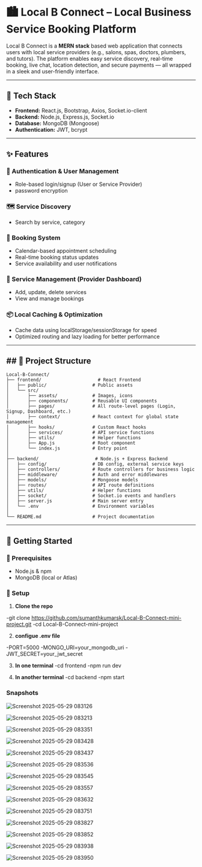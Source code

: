 # 🏙️ Local B Connect – Local Business Service Booking Platform

Local B Connect is a **MERN stack** based web application that connects users with local service providers (e.g., salons, spas, doctors, plumbers, and tutors). The platform enables easy service discovery, real-time booking, live chat, location detection, and secure payments — all wrapped in a sleek and user-friendly interface.

---

## 🔧 Tech Stack

- **Frontend:** React.js, Bootstrap, Axios, Socket.io-client  
- **Backend:** Node.js, Express.js, Socket.io  
- **Database:** MongoDB (Mongoose)  
- **Authentication:** JWT, bcrypt  

---

## ✨ Features

### 👥 Authentication & User Management
- Role-based login/signup (User or Service Provider)
- password encryption

### 🗺️ Service Discovery
- Search by service, category

### 📅 Booking System
- Calendar-based appointment scheduling
- Real-time booking status updates
- Service availability and user notifications


### 🧰 Service Management (Provider Dashboard)
- Add, update, delete services
- View and manage bookings

### 📦 Local Caching & Optimization
- Cache data using localStorage/sessionStorage for speed
- Optimized routing and lazy loading for better performance

---

## ## 📁 Project Structure

```
Local-B-Connect/
├── frontend/                     # React Frontend
│   ├── public/                 # Public assets
│   └── src/
│       ├── assets/             # Images, icons
│       ├── components/         # Reusable UI components
│       ├── pages/              # All route-level pages (Login, Signup, Dashboard, etc.)
│       ├── context/            # React context for global state management
│       ├── hooks/              # Custom React hooks
│       ├── services/           # API service functions
│       ├── utils/              # Helper functions
│       ├── App.js              # Root component
│       └── index.js            # Entry point
│
├── backend/                     # Node.js + Express Backend
│   ├── config/                 # DB config, external service keys
│   ├── controllers/            # Route controllers for business logic
│   ├── middleware/             # Auth and error middlewares
│   ├── models/                 # Mongoose models
│   ├── routes/                 # API route definitions
│   ├── utils/                  # Helper functions
│   ├── socket/                 # Socket.io events and handlers
│   ├── server.js               # Main server entry
│   └── .env                    # Environment variables
│
└── README.md                   # Project documentation
```


---

## 🚀 Getting Started

### 🔌 Prerequisites
- Node.js & npm
- MongoDB (local or Atlas)


### 🔄 Setup

1. **Clone the repo**

-git clone https://github.com/sumanthkumarsk/Local-B-Connect-mini-project.git
-cd Local-B-Connect-mini-project 

2. **configue .env file**

-PORT=5000
-MONGO_URI=your_mongodb_uri
-JWT_SECRET=your_jwt_secret

3. **In one terminal**
-cd frontend
-npm run dev

4. **In another terminal**
-cd backend
-npm start


### Snapshots
![Screenshot 2025-05-29 083126](https://github.com/user-attachments/assets/09598a1b-4106-4fb7-a7c2-4988380e6948)

![Screenshot 2025-05-29 083213](https://github.com/user-attachments/assets/a8bd0c86-e1f6-40dc-9055-416decad8de2)

![Screenshot 2025-05-29 083351](https://github.com/user-attachments/assets/c010363b-fea1-4765-9b9c-d54d3db6c221)

![Screenshot 2025-05-29 083428](https://github.com/user-attachments/assets/677323e9-eb0e-46e7-8e8c-ef5ab04de372)

![Screenshot 2025-05-29 083437](https://github.com/user-attachments/assets/2e33dfbd-73bd-46a2-b1ca-e1732506fd9e)

![Screenshot 2025-05-29 083536](https://github.com/user-attachments/assets/51262df2-b13d-4cd7-a1a6-03b1d44049da)

![Screenshot 2025-05-29 083545](https://github.com/user-attachments/assets/ef233296-c54d-4312-9a30-2e5a9bd3efbf)

![Screenshot 2025-05-29 083557](https://github.com/user-attachments/assets/74d6d026-d6c5-48be-b38e-d4e63525aea1)

![Screenshot 2025-05-29 083632](https://github.com/user-attachments/assets/87a2a3ab-1075-4bb9-a2ce-1b8ea00dfb1d)

![Screenshot 2025-05-29 083751](https://github.com/user-attachments/assets/f45b7908-2ace-43ba-ab82-8181f480698b)

![Screenshot 2025-05-29 083827](https://github.com/user-attachments/assets/10cea01d-dba2-4b52-a22e-e87ebb91ca76)

![Screenshot 2025-05-29 083852](https://github.com/user-attachments/assets/91e6d273-6f9d-40fd-85d6-602e48f2000f)

![Screenshot 2025-05-29 083938](https://github.com/user-attachments/assets/75d3c3e8-a6bd-4336-b937-0db869a9d2ae)

![Screenshot 2025-05-29 083950](https://github.com/user-attachments/assets/b9070012-4c29-41be-9b25-bb712bb9f30d)





